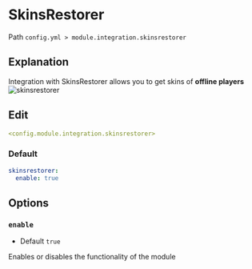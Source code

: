 # SkinsRestorer
Path `config.yml > module.integration.skinsrestorer`

## Explanation
Integration with SkinsRestorer allows you to get skins of **offline players**
![skinsrestorer](/skinsrestorer.png)

## Edit
```yaml
<config.module.integration.skinsrestorer>
```

### Default
```yaml
skinsrestorer:
  enable: true
```

## Options

### `enable`
- Default `true`

Enables or disables the functionality of the module

